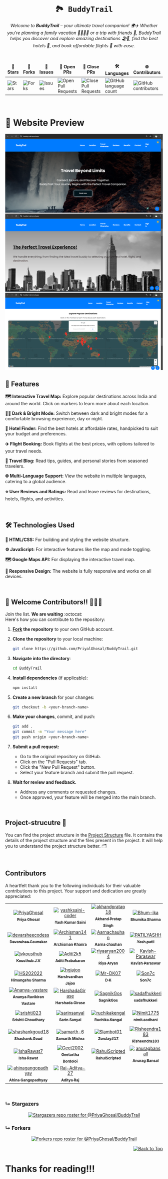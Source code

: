 <div align="center">

# `🏞️ BuddyTrail`

<i>Welcome to **BuddyTrail** – your ultimate travel companion! 🌍✈️ Whether you're planning a family vacation 👨‍👩‍👧‍👦 or a trip with friends 👫, BuddyTrail helps you discover and explore amazing destinations 🏖️🏰, find the best hotels 🏨, and book affordable flights 💺 with ease.
</i>

</div>

<div align = "center">
<br>

<table align="center">
    <thead align="center">
        <tr border: 1px;>
            <td><b>🌟 Stars</b></td>
            <td><b>🍴 Forks</b></td>
            <td><b>🐛 Issues</b></td>
            <td><b>🔔 Open PRs</b></td>
            <td><b>🔕 Close PRs</b></td>
            <td><b>🛠️ Languages</b></td>
            <td><b>🌐 Contributors </b></td>
        </tr>
     </thead>
    <tbody>
         <tr>
            <td><img alt="Stars" src="https://img.shields.io/github/stars/PriyaGhosal/BuddyTrail?style=flat&logo=github"/></td>
            <td><img alt="Forks" src="https://img.shields.io/github/forks/PriyaGhosal/BuddyTrail?style=flat&logo=github"/></td>
            <td><img alt="Issues" src="https://img.shields.io/github/issues/PriyaGhosal/BuddyTrail?style=flat&logo=github"/></td>
            <td><img alt="Open Pull Requests" src="https://img.shields.io/github/issues-pr/PriyaGhosal/BuddyTrail?style=flat&logo=github"/></td>
           <td><img alt="Close Pull Requests" src="https://img.shields.io/github/issues-pr-closed/PriyaGhosal/BuddyTrail?style=flat&color=critical&logo=github"/></td>
           <td><img alt="GitHub language count" src="https://img.shields.io/github/languages/count/PriyaGhosal/BuddyTrail?style=flat&color=critical&logo=github"></td>
           <td><img alt="GitHub contributors" src="https://img.shields.io/github/contributors/PriyaGhosal/BuddyTrail?color=2b9348"></td>
        </tr>
    </tbody>
</table>
</div>
<br>

# 📸 Website Preview

<img src = "https://github.com/neeru24/Connect_icons/blob/main/Screenshot%202024-10-07%20182908.png" alt = "image">
<img src = "https://github.com/neeru24/Connect_icons/blob/main/Screenshot%202024-10-07%20182935.png" alt = "image">
<img src = "https://github.com/neeru24/Connect_icons/blob/main/Screenshot%202024-10-07%20183005.png" alt = "image">

<br>

## 🚀 Features

**🗺️ Interactive Travel Map:** Explore popular destinations across India and around the world. Click on markers to learn more about each location.

**🌙🌞 Dark & Bright Mode:** Switch between dark and bright modes for a comfortable browsing experience, day or night.

**🏨 Hotel Finder:** Find the best hotels at affordable rates, handpicked to suit your budget and preferences.

**✈️ Flight Booking:** Book flights at the best prices, with options tailored to your travel needs.

**📝 Travel Blog:** Read tips, guides, and personal stories from seasoned travelers.

**🌐 Multi-Language Support:** View the website in multiple languages, catering to a global audience.

**⭐ User Reviews and Ratings:** Read and leave reviews for destinations, hotels, flights, and activities.

<br />

## 🛠️ Technologies Used

**📝 HTML/CSS:** For building and styling the website structure.

**⚙️ JavaScript:** For interactive features like the map and mode toggling.

**🗺️ Google Maps API:** For displaying the interactive travel map.

**📱 Responsive Design:** The website is fully responsive and works on all devices.

<br />

## 🎉 Welcome Contributors!! 👨‍💻👋

Join the list. **We are waiting** :octocat:<br />
Here's how you can contribute to the repository:

1. **[Fork](https://github.com/PriyaGhosal/BuddyTrail/fork) the repository** to your own GitHub account.
   
2. **Clone the repository** to your local machine:
   
    ```bash
    git clone https://github.com/PriyalGhosal/BuddyTrail.git
    ```
    
3. **Navigate into the directory**:
   
    ```bash
    cd BuddyTrail
    ```
    
4. **Install dependencies** (if applicable):
   
    ```bash
    npm install
    ```
    
5. **Create a new branch** for your changes:
   
    ```bash
    git checkout -b <your-branch-name>
    ```
    
6. **Make your changes**, commit, and push:
   
    ```bash
    git add .
    git commit -m "Your message here"
    git push origin <your-branch-name>
    ```

7. **Submit a pull request:**
   - Go to the original repository on GitHub.
   - Click on the "Pull Requests" tab.
   - Click the "New Pull Request" button.
   - Select your feature branch and submit the pull request.

8. **Wait for review and feedback.**
   - Address any comments or requested changes.
   - Once approved, your feature will be merged into the main branch.

<br>

## Project-strucutre 📁

You can find the project structure in the [Project Structure](project-structure.md) file. It contains the details of the project structure and the files present in the project. It will help you to understand the project structure better. 🗂️

<br>

## Contributors

A heartfelt thank you to the following individuals for their valuable contributions to this project. Your support and dedication are greatly appreciated:

<!-- readme: contributors -start -->
<table>
	<tbody>
		<tr>
            <td align="center">
                <a href="https://github.com/PriyaGhosal">
                    <img src="https://avatars.githubusercontent.com/u/162816363?v=4" width="100;" alt="PriyaGhosal"/>
                    <br />
                    <sub><b>Priya Ghosal</b></sub>
                </a>
            </td>
            <td align="center">
                <a href="https://github.com/yashksaini-coder">
                    <img src="https://avatars.githubusercontent.com/u/115717039?v=4" width="100;" alt="yashksaini-coder"/>
                    <br />
                    <sub><b>Yash Kumar Saini</b></sub>
                </a>
            </td>
            <td align="center">
                <a href="https://github.com/akhandpratap18">
                    <img src="https://avatars.githubusercontent.com/u/176757208?v=4" width="100;" alt="akhandpratap18"/>
                    <br />
                    <sub><b>Akhand Pratap Singh</b></sub>
                </a>
            </td>
            <td align="center">
                <a href="https://github.com/Bhum-ika">
                    <img src="https://avatars.githubusercontent.com/u/91523494?v=4" width="100;" alt="Bhum-ika"/>
                    <br />
                    <sub><b>Bhumika Sharma</b></sub>
                </a>
            </td>
            <td align="center">
                <a href="https://github.com/Aradhya-005">
                    <img src="https://avatars.githubusercontent.com/u/129872752?v=4" width="100;" alt="Aradhya-005"/>
                    <br />
                    <sub><b>Aradhya  Yadav</b></sub>
                </a>
            </td>
            <td align="center">
                <a href="https://github.com/anuragverma108">
                    <img src="https://avatars.githubusercontent.com/u/129655645?v=4" width="100;" alt="anuragverma108"/>
                    <br />
                    <sub><b>Anurag Verma</b></sub>
                </a>
            </td>
		</tr>
		<tr>
            <td align="center">
                <a href="https://github.com/devarsheecodess">
                    <img src="https://avatars.githubusercontent.com/u/114805934?v=4" width="100;" alt="devarsheecodess"/>
                    <br />
                    <sub><b>Devarshee Gaunekar</b></sub>
                </a>
            </td>
            <td align="center">
                <a href="https://github.com/Archisman141">
                    <img src="https://avatars.githubusercontent.com/u/121884549?v=4" width="100;" alt="Archisman141"/>
                    <br />
                    <sub><b>Archisman Khanra</b></sub>
                </a>
            </td>
            <td align="center">
                <a href="https://github.com/Aarnachauhan">
                    <img src="https://avatars.githubusercontent.com/u/175851904?v=4" width="100;" alt="Aarnachauhan"/>
                    <br />
                    <sub><b>Aarna chauhan</b></sub>
                </a>
            </td>
            <td align="center">
                <a href="https://github.com/PATILYASHH">
                    <img src="https://avatars.githubusercontent.com/u/149749700?v=4" width="100;" alt="PATILYASHH"/>
                    <br />
                    <sub><b>Yash patil</b></sub>
                </a>
            </td>
            <td align="center">
                <a href="https://github.com/Abankita">
                    <img src="https://avatars.githubusercontent.com/u/138569378?v=4" width="100;" alt="Abankita"/>
                    <br />
                    <sub><b>Abankita Behera </b></sub>
                </a>
            </td>
            <td align="center">
                <a href="https://github.com/T-Rahul-prabhu-38">
                    <img src="https://avatars.githubusercontent.com/u/167653990?v=4" width="100;" alt="T-Rahul-prabhu-38"/>
                    <br />
                    <sub><b>Abankita Behera </b></sub>
                </a>
            </td>
		</tr>
		<tr>
            <td align="center">
                <a href="https://github.com/jvkousthub">
                    <img src="https://avatars.githubusercontent.com/u/162019723?v=4" width="100;" alt="jvkousthub"/>
                    <br />
                    <sub><b>Kousthub J V</b></sub>
                </a>
            </td>
            <td align="center">
                <a href="https://github.com/Aditi2k5">
                    <img src="https://avatars.githubusercontent.com/u/146500979?v=4" width="100;" alt="Aditi2k5"/>
                    <br />
                    <sub><b>Aditi Prabakaran</b></sub>
                </a>
            </td>
            <td align="center">
                <a href="https://github.com/riyaaryan2004">
                    <img src="https://avatars.githubusercontent.com/u/145834658?v=4" width="100;" alt="riyaaryan2004"/>
                    <br />
                    <sub><b>Riya Aryan</b></sub>
                </a>
            </td>
            <td align="center">
                <a href="https://github.com/Kavish-Paraswar">
                    <img src="https://avatars.githubusercontent.com/u/162621258?v=4" width="100;" alt="Kavish-Paraswar"/>
                    <br />
                    <sub><b>Kavish Paraswar</b></sub>
                </a>
            </td>
            <td align="center">
                <a href="https://github.com/Ishika-Gupta06">
                    <img src="https://avatars.githubusercontent.com/u/118624573?v=4" width="100;" alt="Ishika-Gupta06"/>
                    <br />
                    <sub><b>Ishika Gupta</b></sub>
                </a>
            </td>
            <td align="center">
                <a href="https://github.com/hritika2409">
                    <img src="https://avatars.githubusercontent.com/u/117531823?v=4" width="100;" alt="hritika2409"/>
                    <br />
                    <sub><b>Hritika Sharan</b></sub>
                </a>
            </td>
		</tr>
		<tr>
            <td align="center">
                <a href="https://github.com/HS202022">
                    <img src="https://avatars.githubusercontent.com/u/120270398?v=4" width="100;" alt="HS202022"/>
                    <br />
                    <sub><b>Himangshu Sharma</b></sub>
                </a>
            </td>
            <td align="center">
                <a href="https://github.com/hgjajoo">
                    <img src="https://avatars.githubusercontent.com/u/63530396?v=4" width="100;" alt="hgjajoo"/>
                    <br />
                    <sub><b>Harshvardhan Jajoo</b></sub>
                </a>
            </td>
            <td align="center">
                <a href="https://github.com/Mr-DK07">
                    <img src="https://avatars.githubusercontent.com/u/143409270?v=4" width="100;" alt="Mr-DK07"/>
                    <br />
                    <sub><b>D K</b></sub>
                </a>
            </td>
            <td align="center">
                <a href="https://github.com/Son7c">
                    <img src="https://avatars.githubusercontent.com/u/177312486?v=4" width="100;" alt="Son7c"/>
                    <br />
                    <sub><b>Son7c</b></sub>
                </a>
            </td>
            <td align="center">
                <a href="https://github.com/poorvikaa08">
                    <img src="https://avatars.githubusercontent.com/u/152640996?v=4" width="100;" alt="poorvikaa08"/>
                    <br />
                    <sub><b>Poorvika</b></sub>
                </a>
            </td>
            <td align="center">
                <a href="https://github.com/swamimalode07">
                    <img src="https://avatars.githubusercontent.com/u/139348491?v=4" width="100;" alt="swamimalode07"/>
                    <br />
                    <sub><b>Swami Malode</b></sub>
                </a>
            </td>
		</tr>
		<tr>
            <td align="center">
                <a href="https://github.com/Ananya-vastare">
                    <img src="https://avatars.githubusercontent.com/u/116643029?v=4" width="100;" alt="Ananya-vastare"/>
                    <br />
                    <sub><b>Ananya Ravikiran Vastare</b></sub>
                </a>
            </td>
            <td align="center">
                <a href="https://github.com/HarshadaGirase">
                    <img src="https://avatars.githubusercontent.com/u/128895955?v=4" width="100;" alt="HarshadaGirase"/>
                    <br />
                    <sub><b>Harshada Girase</b></sub>
                </a>
            </td>
            <td align="center">
                <a href="https://github.com/SagnikGos">
                    <img src="https://avatars.githubusercontent.com/u/177692306?v=4" width="100;" alt="SagnikGos"/>
                    <br />
                    <sub><b>SagnikGos</b></sub>
                </a>
            </td>
            <td align="center">
                <a href="https://github.com/sadafhukkeri">
                    <img src="https://avatars.githubusercontent.com/u/157600170?v=4" width="100;" alt="sadafhukkeri"/>
                    <br />
                    <sub><b>sadafhukkeri</b></sub>
                </a>
            </td>
            <td align="center">
                <a href="https://github.com/dwivedishrey">
                    <img src="https://avatars.githubusercontent.com/u/97790062?v=4" width="100;" alt="dwivedishrey"/>
                    <br />
                    <sub><b>dwivedishrey</b></sub>
                </a>
            </td>
            <td align="center">
                <a href="https://github.com/tarunkumar2005">
                    <img src="https://avatars.githubusercontent.com/u/158801564?v=4" width="100;" alt="tarunkumar2005"/>
                    <br />
                    <sub><b>Tarun kumar</b></sub>
                </a>
            </td>
		</tr>
		<tr>
            <td align="center">
                <a href="https://github.com/srishti023">
                    <img src="https://avatars.githubusercontent.com/u/137069939?v=4" width="100;" alt="srishti023"/>
                    <br />
                    <sub><b>Srishti Choudhary</b></sub>
                </a>
            </td>
            <td align="center">
                <a href="https://github.com/sarinsanyal">
                    <img src="https://avatars.githubusercontent.com/u/171278391?v=4" width="100;" alt="sarinsanyal"/>
                    <br />
                    <sub><b>Sarin Sanyal</b></sub>
                </a>
            </td>
            <td align="center">
                <a href="https://github.com/ruchikakengal">
                    <img src="https://avatars.githubusercontent.com/u/177725578?v=4" width="100;" alt="ruchikakengal"/>
                    <br />
                    <sub><b>Ruchika Kengal</b></sub>
                </a>
            </td>
            <td align="center">
                <a href="https://github.com/Nimit1775">
                    <img src="https://avatars.githubusercontent.com/u/74372261?v=4" width="100;" alt="Nimit1775"/>
                    <br />
                    <sub><b>nimit sodhani</b></sub>
                </a>
            </td>
            <td align="center">
                <a href="https://github.com/Krishnamverma951">
                    <img src="https://avatars.githubusercontent.com/u/166730422?v=4" width="100;" alt="Krishnamverma951"/>
                    <br />
                    <sub><b>Krishnam Verma</b></sub>
                </a>
            </td>
            <td align="center">
                <a href="https://github.com/ShrishtiSingh26">
                    <img src="https://avatars.githubusercontent.com/u/142707684?v=4" width="100;" alt="ShrishtiSingh26"/>
                    <br />
                    <sub><b>Shrishti</b></sub>
                </a>
            </td>
		</tr>
		<tr>
            <td align="center">
                <a href="https://github.com/shashankgoud18">
                    <img src="https://avatars.githubusercontent.com/u/142642917?v=4" width="100;" alt="shashankgoud18"/>
                    <br />
                    <sub><b>Shashank Goud</b></sub>
                </a>
            </td>
            <td align="center">
                <a href="https://github.com/samarth-6">
                    <img src="https://avatars.githubusercontent.com/u/123616579?v=4" width="100;" alt="samarth-6"/>
                    <br />
                    <sub><b>Samarth Mishra</b></sub>
                </a>
            </td>
            <td align="center">
                <a href="https://github.com/Slambot01">
                    <img src="https://avatars.githubusercontent.com/u/145530795?v=4" width="100;" alt="Slambot01"/>
                    <br />
                    <sub><b>Zorslay#17</b></sub>
                </a>
            </td>
            <td align="center">
                <a href="https://github.com/Risheendra183">
                    <img src="https://avatars.githubusercontent.com/u/146363721?v=4" width="100;" alt="Risheendra183"/>
                    <br />
                    <sub><b>Risheendra183</b></sub>
                </a>
            </td>
            <td align="center">
                <a href="https://github.com/neeru24">
                    <img src="https://avatars.githubusercontent.com/u/161798182?v=4" width="100;" alt="neeru24"/>
                    <br />
                    <sub><b>Neeru </b></sub>
                </a>
            </td>
            <td align="center">
                <a href="https://github.com/kushal7201">
                    <img src="https://avatars.githubusercontent.com/u/86069454?v=4" width="100;" alt="kushal7201"/>
                    <br />
                    <sub><b>Kushal Bansal</b></sub>
                </a>
            </td>
		</tr>
		<tr>
            <td align="center">
                <a href="https://github.com/IshaRawat7">
                    <img src="https://avatars.githubusercontent.com/u/139321266?v=4" width="100;" alt="IshaRawat7"/>
                    <br />
                    <sub><b>Isha Rawat</b></sub>
                </a>
            </td>
            <td align="center">
                <a href="https://github.com/Geet2002">
                    <img src="https://avatars.githubusercontent.com/u/129830187?v=4" width="100;" alt="Geet2002"/>
                    <br />
                    <sub><b>Geetartha Bordoloi</b></sub>
                </a>
            </td>
            <td align="center">
                <a href="https://github.com/RahulScripted">
                    <img src="https://avatars.githubusercontent.com/u/181909739?v=4" width="100;" alt="RahulScripted"/>
                    <br />
                    <sub><b>RahulScripted</b></sub>
                </a>
            </td>
            <td align="center">
                <a href="https://github.com/anuragbansall">
                    <img src="https://avatars.githubusercontent.com/u/137208377?v=4" width="100;" alt="anuragbansall"/>
                    <br />
                    <sub><b>Anurag Bansal</b></sub>
                </a>
            </td>
            <td align="center">
                <a href="https://github.com/Antima2004">
                    <img src="https://avatars.githubusercontent.com/u/114092138?v=4" width="100;" alt="Antima2004"/>
                    <br />
                    <sub><b>Antima Mishra</b></sub>
                </a>
            </td>
            <td align="center">
                <a href="https://github.com/ananyag309">
                    <img src="https://avatars.githubusercontent.com/u/145869907?v=4" width="100;" alt="ananyag309"/>
                    <br />
                    <sub><b>Ananya Gupta</b></sub>
                </a>
            </td>
		</tr>
		<tr>
            <td align="center">
                <a href="https://github.com/ahinagangopadhyay">
                    <img src="https://avatars.githubusercontent.com/u/159465464?v=4" width="100;" alt="ahinagangopadhyay"/>
                    <br />
                    <sub><b>Ahina Gangopadhyay</b></sub>
                </a>
            </td>
            <td align="center">
                <a href="https://github.com/Raj-Aditya-27">
                    <img src="https://avatars.githubusercontent.com/u/138434890?v=4" width="100;" alt="Raj-Aditya-27"/>
                    <br />
                    <sub><b>Aditya Raj</b></sub>
                </a>
            </td>
		</tr>
	<tbody>
</table>
<!-- readme: contributors -end -->

<br>

### &#8627; Stargazers

<div align='center'>

[![Stargazers repo roster for @PriyaGhosal/BuddyTrail](https://reporoster.com/stars/PriyaGhosal/BuddyTrail)](https://github.com/PriyaGhosal/BuddyTrail/stargazers)

</div>

### &#8627; Forkers
<div align='center'>

[![Forkers repo roster for @PriyaGhosal/BuddyTrail](https://reporoster.com/forks/PriyaGhosal/BuddyTrail)](https://github.com/PriyaGhosal/BuddyTrail/network/members)

</div>


<div align="right">
    <a href="#top">
        <img src="https://img.shields.io/badge/Back%20to%20Top-000000?style=for-the-badge&logo=github&logoColor=white" alt="Back to Top">
    </a>
</div>

# Thanks for reading!!!